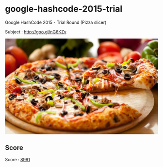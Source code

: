 # google-hashcode-2015-trial

Google HashCode 2015 - Trial Round (Pizza slicer)

Subject : http://goo.gl/nG6KZv

![Pizza](https://github.com/julien-amar/google-hashcode-2015-trial/blob/master/Submission/Pizza.jpg?raw=true)

## Score
Score : [8991](https://raw.githubusercontent.com/julien-amar/google-hashcode-2015-trial/master/Submission/8991.txt)
